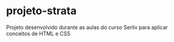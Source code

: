 # projeto-strata
Projeto desenvolvido durante as aulas do curso Serliv para aplicar conceitos de HTML e CSS
